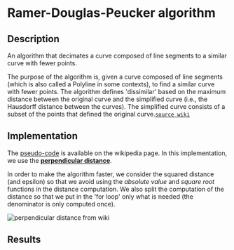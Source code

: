 # Ramer-Douglas-Peucker algorithm
## Description
An algorithm that decimates a curve composed of line segments to a similar curve with fewer points.

The purpose of the algorithm is, given a curve composed of line segments (which is also called a Polyline in some contexts), to find a similar curve with fewer points. The algorithm defines 'dissimilar' based on the maximum distance between the original curve and the simplified curve (i.e., the Hausdorff distance between the curves). The simplified curve consists of a subset of the points that defined the original curve.[`source wiki`](https://en.wikipedia.org/wiki/Ramer%E2%80%93Douglas%E2%80%93Peucker_algorithm)

## Implementation
The [pseudo-code](https://en.wikipedia.org/wiki/Ramer%E2%80%93Douglas%E2%80%93Peucker_algorithm#Pseudocode) is available on the wikipedia page. In this implementation, we use the [__perpendicular distance__](https://en.wikipedia.org/wiki/Distance_from_a_point_to_a_line).

In order to make the algorithm faster, we consider the squared distance (and epsilon) so that we avoid using the _absolute value_ and _square root_ functions in the distance computation. We also split the computation of the distance so that we put in the 'for loop' only what is needed (the denominator is only computed once).

![perpendicular distance from wiki](https://wikimedia.org/api/rest_v1/media/math/render/svg/be2ab4a9d9d77f1623a2723891f652028a7a328d)

## Results

